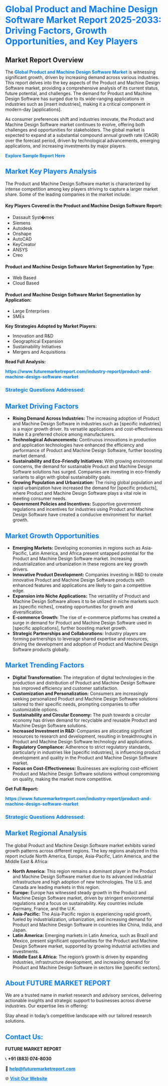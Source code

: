 <h1 style="color: #007BFF;">Global Product and Machine Design Software Market Report 2025-2033: Driving Factors, Growth Opportunities, and Key Players</h1>

<section id="overview">
<h2>Market Report Overview</h2>
<p>The <a href="https://www.futuremarketreport.com/industry-report/product-and-machine-design-software-market" style="color: #007BFF; text-decoration: none;"><strong>Global Product and Machine Design Software Market</strong></a> is witnessing significant growth, driven by increasing demand across various industries. This report delves into the key aspects of the Product and Machine Design Software market, providing a comprehensive analysis of its current status, future potential, and challenges. The demand for Product and Machine Design Software has surged due to its wide-ranging applications in industries such as [insert industries], making it a critical component in modern-day [applications].</p>
<p>As consumer preferences shift and industries innovate, the Product and Machine Design Software market continues to evolve, offering both challenges and opportunities for stakeholders. The global market is expected to expand at a substantial compound annual growth rate (CAGR) over the forecast period, driven by technological advancements, emerging applications, and increasing investments by major players.</p>
</section>

<section id="overview">
<p><a href="https://www.futuremarketreport.com/request-sample/reportId=40944" style="color: #007BFF; text-decoration: none;"><strong>Explore Sample Report Here</strong></a></p>
</section>

<section id="key-players">
<h2 style="color: #007BFF;">Market Key Players Analysis</h2>
<p>The Product and Machine Design Software market is characterized by intense competition among key players striving to capture a larger market share. Some of the leading companies in the market include:</p>
<h4>Key Players Covered in the Product and Machine Design Software Report:</h4>
<ul><li>Dassault Syst�mes</li><li>Siemens</li><li>Autodesk</li><li>Onshape</li><li>AutoCAD</li><li>KeyCreator</li><li>ANSYS</li><li>Creo</li></ul>
<h4>Product and Machine Design Software Market Segmentation by Type:</h4>
<ul><li>Web Based</li><li>Cloud Based</li></ul>

<h4>Product and Machine Design Software Market Segmentation by Application:</h4>
<ul><li>Large Enterprises</li><li>SMEs</li></ul>
<p><strong>Key Strategies Adopted by Market Players:</strong></p>
<ul>
<li>Innovation and R&D</li>
<li>Geographical Expansion</li>
<li>Sustainability Initiatives</li>
<li>Mergers and Acquisitions</li>
</ul>
</section>

<section>
<p><strong>Read Full Analysis: </strong></p><a href="https://www.futuremarketreport.com/industry-report/product-and-machine-design-software-market" style="color: #007BFF; text-decoration: none;"><strong>https://www.futuremarketreport.com/industry-report/product-and-machine-design-software-market</strong></a>
<h3 style="color: #007BFF;">Strategic Questions Addressed:</h3>
</section>

<section id="driving-factors">
<h2 style="color: #007BFF;">Market Driving Factors</h2>
<ul>
<li><strong>Rising Demand Across Industries:</strong> The increasing adoption of Product and Machine Design Software in industries such as [specific industries] is a major growth driver. Its versatile applications and cost-effectiveness make it a preferred choice among manufacturers.</li>
<li><strong>Technological Advancements:</strong> Continuous innovations in production and application technologies have enhanced the efficiency and performance of Product and Machine Design Software, further boosting market demand.</li>
<li><strong>Sustainability and Eco-Friendly Initiatives:</strong> With growing environmental concerns, the demand for sustainable Product and Machine Design Software solutions has surged. Companies are investing in eco-friendly variants to align with global sustainability goals.</li>
<li><strong>Growing Population and Urbanization:</strong> The rising global population and rapid urbanization have increased the demand for [specific products], where Product and Machine Design Software plays a vital role in meeting consumer needs.</li>
<li><strong>Government Policies and Incentives:</strong> Supportive government regulations and incentives for industries using Product and Machine Design Software have created a conducive environment for market growth.</li>
</ul>
</section>

<section id="growth-opportunities">
<h2 style="color: #007BFF;">Market Growth Opportunities</h2>
<ul>
<li><strong>Emerging Markets:</strong> Developing economies in regions such as Asia-Pacific, Latin America, and Africa present untapped potential for the Product and Machine Design Software market. Increasing industrialization and urbanization in these regions are key growth drivers.</li>
<li><strong>Innovative Product Development:</strong> Companies investing in R&D to create innovative Product and Machine Design Software products with enhanced features and applications are likely to gain a competitive edge.</li>
<li><strong>Expansion into Niche Applications:</strong> The versatility of Product and Machine Design Software allows it to be utilized in niche markets such as [specific niches], creating opportunities for growth and diversification.</li>
<li><strong>E-commerce Growth:</strong> The rise of e-commerce platforms has created a surge in demand for Product and Machine Design Software used in [specific applications], further boosting market growth.</li>
<li><strong>Strategic Partnerships and Collaborations:</strong> Industry players are forming partnerships to leverage shared expertise and resources, driving the development and adoption of Product and Machine Design Software products globally.</li>
</ul>
</section>

<section id="trending-factors">
<h2 style="color: #007BFF;">Market Trending Factors</h2>
<ul>
<li><strong>Digital Transformation:</strong> The integration of digital technologies in the production and distribution of Product and Machine Design Software has improved efficiency and customer satisfaction.</li>
<li><strong>Customization and Personalization:</strong> Consumers are increasingly seeking personalized Product and Machine Design Software solutions tailored to their specific needs, prompting companies to offer customizable options.</li>
<li><strong>Sustainability and Circular Economy:</strong> The push towards a circular economy has driven demand for recyclable and reusable Product and Machine Design Software solutions.</li>
<li><strong>Increased Investment in R&D:</strong> Companies are allocating significant resources to research and development, resulting in breakthroughs in Product and Machine Design Software technology and applications.</li>
<li><strong>Regulatory Compliance:</strong> Adherence to strict regulatory standards, particularly in industries like [specific industries], is influencing product development and quality in the Product and Machine Design Software market.</li>
<li><strong>Focus on Cost-Effectiveness:</strong> Businesses are exploring cost-efficient Product and Machine Design Software solutions without compromising on quality, making the market more competitive.</li>
</ul>
</section>

<section>
<p><strong>Get Full Report: </strong></p><a href="https://www.futuremarketreport.com/industry-report/product-and-machine-design-software-market" style="color: #007BFF; text-decoration: none;"><strong>https://www.futuremarketreport.com/industry-report/product-and-machine-design-software-market</strong></a>
<h3 style="color: #007BFF;">Strategic Questions Addressed:</h3>
</section>


<section id="regional-analysis">
<h2 style="color: #007BFF;">Market Regional Analysis</h2>
<p>The global Product and Machine Design Software market exhibits varied growth patterns across different regions. The key regions analyzed in this report include North America, Europe, Asia-Pacific, Latin America, and the Middle East & Africa:</p>
<ul>
<li><strong>North America:</strong> This region remains a dominant player in the Product and Machine Design Software market due to its advanced industrial infrastructure and high adoption of new technologies. The U.S. and Canada are leading markets in this region.</li>
<li><strong>Europe:</strong> Europe has witnessed steady growth in the Product and Machine Design Software market, driven by stringent environmental regulations and a focus on sustainability. Key countries include Germany, France, and the U.K.</li>
<li><strong>Asia-Pacific:</strong> The Asia-Pacific region is experiencing rapid growth, fueled by industrialization, urbanization, and increasing demand for Product and Machine Design Software in countries like China, India, and Japan.</li>
<li><strong>Latin America:</strong> Emerging markets in Latin America, such as Brazil and Mexico, present significant opportunities for the Product and Machine Design Software market, supported by growing industrial activities and investments.</li>
<li><strong>Middle East & Africa:</strong> The region’s growth is driven by expanding industries, infrastructure development, and increasing demand for Product and Machine Design Software in sectors like [specific sectors].</li>
</ul>
</section>

<footer>
<h2 style="color: #007BFF;">About FUTURE MARKET REPORT</h2>
<p>We are a trusted name in market research and advisory services, delivering actionable insights and strategic support to businesses across diverse industries. Our expertise lies in offering:</p>

<p>Stay ahead in today’s competitive landscape with our tailored research solutions.</p>

<h2 style="color: #007BFF;">Contact Us:</h2>
<p><strong>FUTURE MARKET REPORT</strong></p>
<p>📞 <strong>+91 (883) 074-8030</strong></p>
<p>📧 <strong><a href="mailto:help@futuremarketreport.com" style="color: #007BFF;">help@futuremarketreport.com</a></strong></p>
<p>🌐 <strong><a href="https://www.futuremarketreport.com/" style="color: #007BFF;">Visit Our Website</a></strong></p>
</footer>